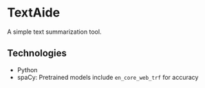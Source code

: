 # TextAide

A simple text summarization tool.

## Technologies
 - Python
 - spaCy: Pretrained models include `en_core_web_trf` for accuracy
